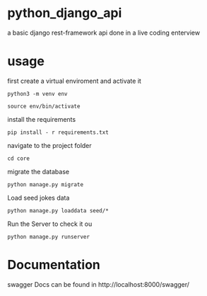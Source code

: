 # python_django_api
a basic django rest-framework api done in a live coding enterview

# usage
first create a virtual enviroment and activate it

```shell script
python3 -m venv env
```
```shell script
source env/bin/activate
```

install the requirements
```shell script
pip install - r requirements.txt
```

navigate to the project folder
```shell script
cd core
```

migrate the database
```shell script
python manage.py migrate
```

Load seed jokes data
```shell script
python manage.py loaddata seed/*
```

Run the Server to check it ou
```shell script
python manage.py runserver
```

# Documentation
swagger Docs can be found in
http://localhost:8000/swagger/
